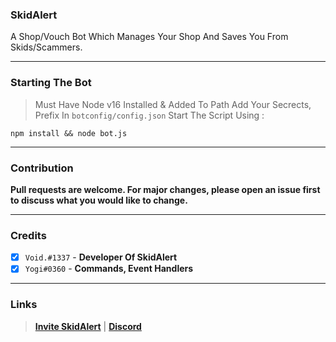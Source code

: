### SkidAlert

A Shop/Vouch Bot Which Manages Your Shop And Saves You From Skids/Scammers.

---------------------------------------

### Starting The Bot 

> Must Have Node v16 Installed & Added To Path
> Add Your Secrects, Prefix In `botconfig/config.json`
> Start The Script Using :
```shell script
npm install && node bot.js
```

---------------------------------------

### Contribution

**Pull requests are welcome. For major changes, please open an issue first to discuss what you would like to change.**

---------------------------------------

### Credits 

* [x] `Void.#1337` - **Developer Of SkidAlert**
* [x] `Yogi#0360` - **Commands, Event Handlers**

---------------------------------------

### Links 

>  **[Invite SkidAlert](https://discord.com/api/oauth2/authorize?client_id=965556119676268544&permissions=8&scope=bot)** | **[Discord](https://discord.gg/skidalert)**
